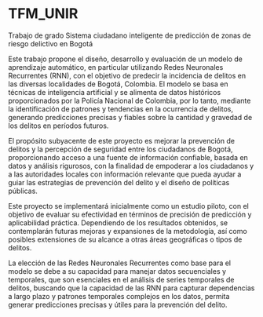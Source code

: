 # TFM_UNIR
Trabajo de grado Sistema ciudadano inteligente de predicción de zonas de riesgo delictivo en Bogotá

Este trabajo propone el diseño, desarrollo y evaluación de un modelo de aprendizaje automático, en particular utilizando Redes Neuronales Recurrentes (RNN), con el objetivo de predecir la incidencia de delitos en las diversas localidades de Bogotá, Colombia. El modelo se basa en técnicas de inteligencia artificial y se alimenta de datos históricos proporcionados por la Policía Nacional de Colombia, por lo tanto, mediante la identificación de patrones y tendencias en la ocurrencia de delitos, generando predicciones precisas y fiables sobre la cantidad y gravedad de los delitos en períodos futuros.

El propósito subyacente de este proyecto es mejorar la prevención de delitos y la percepción de seguridad entre los ciudadanos de Bogotá, proporcionando acceso a una fuente de información confiable, basada en datos y análisis rigurosos, con la finalidad de empoderar a los ciudadanos y a las autoridades locales con información relevante que pueda ayudar a guiar las estrategias de prevención del delito y el diseño de políticas públicas.

Este proyecto se implementará inicialmente como un estudio piloto, con el objetivo de evaluar su efectividad en términos de precisión de predicción y aplicabilidad práctica. Dependiendo de los resultados obtenidos, se contemplarán futuras mejoras y expansiones de la metodología, así como posibles extensiones de su alcance a otras áreas geográficas o tipos de delitos.

La elección de las Redes Neuronales Recurrentes como base para el modelo se debe a su capacidad para manejar datos secuenciales y temporales, que son esenciales en el análisis de series temporales de delitos, buscando que la capacidad de las RNN para capturar dependencias a largo plazo y patrones temporales complejos en los datos, permita generar predicciones precisas y útiles para la prevención del delito.
